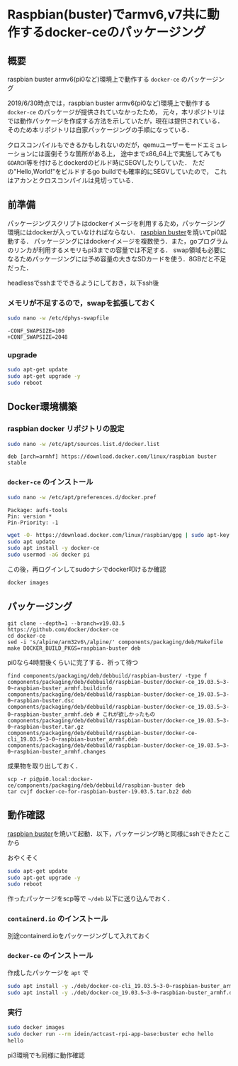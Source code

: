 # Raspbian(buster)でarmv6,v7共に動作するdocker-ceのパッケージング

## 概要

raspbian buster armv6(pi0など)環境上で動作する `docker-ce` のパッケージング

2019/6/30時点では，raspbian buster armv6(pi0など)環境上で動作する `docker-ce` のパッケージが提供されていなかったため，
元々，本リポジトリはでは動作パッケージを作成する方法を示していたが，現在は提供されている．
そのため本リポジトリは自家パッケージングの手順になっている．

クロスコンパイルもできるかもしれないのだが，qemuユーザーモードエミュレーションには面倒そうな箇所がある上，
途中までx86\_64上で実施してみても`GOARCH`等を付けるとdockerdのビルド時にSEGVしたりしていた．
ただの"Hello,World!"をビルドするgo buildでも確率的にSEGVしていたので，
これはアカンとクロスコンパイルは見切っている．

## 前準備

パッケージングスクリプトはdockerイメージを利用するため，パッケージング環境にはdockerが入っていなければならない．
[raspbian buster](https://downloads.raspberrypi.org/raspbian_lite/images/raspbian_lite-2019-09-30/2019-09-26-raspbian-buster-lite.zip)を焼いてpi0起動する．
パッケージングにはdockerイメージを複数使う．また，goプログラムのリンカが利用するメモリもpi3までの容量では不足する．
swap領域も必要になるためパッケージングには予め容量の大きなSDカードを使う．8GBだと不足だった．

headlessでsshまでできるようにしておき，以下ssh後

### メモリが不足するので，swapを拡張しておく

```bash
sudo nano -w /etc/dphys-swapfile
```

```
-CONF_SWAPSIZE=100
+CONF_SWAPSIZE=2048
```

### upgrade

```bash
sudo apt-get update
sudo apt-get upgrade -y
sudo reboot
```

## Docker環境構築

### raspbian docker リポジトリの設定

```bash
sudo nano -w /etc/apt/sources.list.d/docker.list
```

```
deb [arch=armhf] https://download.docker.com/linux/raspbian buster stable
```

### `docker-ce` のインストール

```bash
sudo nano -w /etc/apt/preferences.d/docker.pref
```

```
Package: aufs-tools
Pin: version *
Pin-Priority: -1
```

```bash
wget -O- https://download.docker.com/linux/raspbian/gpg | sudo apt-key add -
sudo apt update
sudo apt install -y docker-ce
sudo usermod -aG docker pi
```

この後，再ログインしてsudoナシでdocker叩けるか確認

```bash
docker images
```

## パッケージング

```console
git clone --depth=1 --branch=v19.03.5 https://github.com/docker/docker-ce
cd docker-ce
sed -i 's/alpine/arm32v6\/alpine/' components/packaging/deb/Makefile
make DOCKER_BUILD_PKGS=raspbian-buster deb
```

pi0なら4時間後くらいに完了する．祈って待つ

```console
find components/packaging/deb/debbuild/raspbian-buster/ -type f
components/packaging/deb/debbuild/raspbian-buster/docker-ce_19.03.5~3-0~raspbian-buster_armhf.buildinfo
components/packaging/deb/debbuild/raspbian-buster/docker-ce_19.03.5~3-0~raspbian-buster.dsc
components/packaging/deb/debbuild/raspbian-buster/docker-ce_19.03.5~3-0~raspbian-buster_armhf.deb # これが欲しかったもの
components/packaging/deb/debbuild/raspbian-buster/docker-ce_19.03.5~3-0~raspbian-buster.tar.gz
components/packaging/deb/debbuild/raspbian-buster/docker-ce-cli_19.03.5~3-0~raspbian-buster_armhf.deb
components/packaging/deb/debbuild/raspbian-buster/docker-ce_19.03.5~3-0~raspbian-buster_armhf.changes
```

成果物を取り出しておく．

```console
scp -r pi@pi0.local:docker-ce/components/packaging/deb/debbuild/raspbian-buster deb
tar cvjf docker-ce-for-raspbian-buster-19.03.5.tar.bz2 deb
```

## 動作確認

[raspbian buster](https://downloads.raspberrypi.org/raspbian_lite/images/raspbian_lite-2019-09-30/2019-09-26-raspbian-buster-lite.zip)を焼いて起動．以下，パッケージング時と同様にsshできたとこから

おやくそく

```bash
sudo apt-get update
sudo apt-get upgrade -y
sudo reboot
```

作ったパッケージをscp等で `~/deb` 以下に送り込んでおく．

### `containerd.io` のインストール

別途containerd.ioをパッケージングして入れておく

### `docker-ce` のインストール

作成したパッケージを `apt` で

```bash
sudo apt install -y ./deb/docker-ce-cli_19.03.5~3-0~raspbian-buster_armhf.deb --no-install-recommends
sudo apt install -y ./deb/docker-ce_19.03.5~3-0~raspbian-buster_armhf.deb --no-install-recommends
```

### 実行

```bash
sudo docker images
sudo docker run --rm idein/actcast-rpi-app-base:buster echo hello
hello
```

pi3環境でも同様に動作確認
